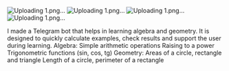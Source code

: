 ![Uploading 1.png…]()
![Uploading 1.png…]()
![Uploading 1.png…]()
![Uploading 1.png…]()

I made a Telegram bot that helps in learning algebra and geometry. It is designed to quickly calculate examples, check results and support the user during learning.
Algebra:
Simple arithmetic operations
Raising to a power
Trigonometric functions (sin, cos, tg)
Geometry:
Areas of a circle, rectangle and triangle
Length of a circle, perimeter of a rectangle
